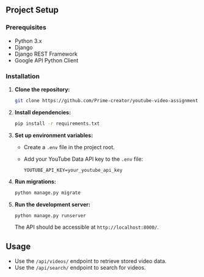 ## Project Setup

### Prerequisites

- Python 3.x
- Django
- Django REST Framework
- Google API Python Client

### Installation

1. **Clone the repository:**

    ```bash
    git clone https://github.com/Prime-creator/youtube-video-assignment.git
    ```

2. **Install dependencies:**

    ```bash
    pip install -r requirements.txt
    ```

3. **Set up environment variables:**

   - Create a `.env` file in the project root.
   - Add your YouTube Data API key to the `.env` file:

        ```env
        YOUTUBE_API_KEY=your_youtube_api_key
        ```

4. **Run migrations:**

    ```bash
    python manage.py migrate
    ```

5. **Run the development server:**

    ```bash
    python manage.py runserver
    ```

    The API should be accessible at `http://localhost:8000/`.

## Usage

- Use the `/api/videos/` endpoint to retrieve stored video data.
- Use the `/api/search/` endpoint to search for videos.
